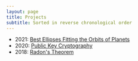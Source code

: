 ```yaml
---
layout: page
title: Projects
subtitle: Sorted in reverse chronological order
---
```


- 2021: [Best Ellipses Fitting the Orbits of Planets](ellipsesFittingTheOrbitsOfPlanetsPaper.html)
- 2020: [Public Key Cryptography](publicKeyCryptographyProject.html)
- 2018: [Radon's Theorem](radonsTheoremPresentation.html)